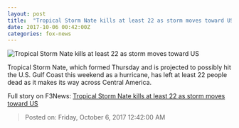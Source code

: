```yaml
---
layout: post
title:  "Tropical Storm Nate kills at least 22 as storm moves toward US"
date: 2017-10-06 00:42:00Z
categories: fox-news
---
```


![Tropical Storm Nate kills at least 22 as storm moves toward US](http://a57.foxnews.com/images.foxnews.com/content/fox-news/world/2017/10/05/tropical-storm-nate-kills-at-least-22-as-storm-moves-toward-us/_jcr_content/article-text/article-par-7/inline_spotlight_ima/image.img.jpg/612/344/1507240639580.jpg?ve=1&tl=1)

Tropical Storm Nate, which formed Thursday and is projected to possibly hit the U.S. Gulf Coast this weekend as a hurricane, has left at least 22 people dead as it makes its way across Central America.


Full story on F3News: [Tropical Storm Nate kills at least 22 as storm moves toward US](http://www.f3nws.com/n/caHMuD)

> Posted on: Friday, October 6, 2017 12:42:00 AM
